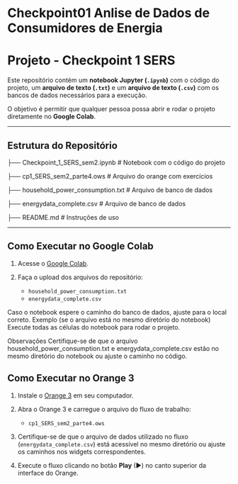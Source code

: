 # Checkpoint01   Anlise de Dados de Consumidores de Energia
# Projeto - Checkpoint 1 SERS

Este repositório contém um **notebook Jupyter (`.ipynb`)** com o código do projeto, um **arquivo de texto (`.txt`)** e um **arquivo de texto (`.csv`)** com os bancos de dados necessários para a execução.

O objetivo é permitir que qualquer pessoa possa abrir e rodar o projeto diretamente no **Google Colab**.

---

## Estrutura do Repositório

├── Checkpoint_1_SERS_sem2.ipynb # Notebook com o código do projeto

├── cp1_SERS_sem2_parte4.ows # Arquivo do orange com exercícios

├── household_power_consumption.txt # Arquivo de banco de dados 

├── energydata_complete.csv # Arquivo de banco de dados 

├── README.md # Instruções de uso

---

## Como Executar no Google Colab

1. Acesse o [Google Colab]([https://colab.research.google.com/](https://colab.research.google.com/drive/1eQmZXiZVf5D7SY6HiWoEbyXIGkp3dakV?usp=sharing)).

2. Faça o upload dos arquivos do repositório:
   - `household_power_consumption.txt`
   - `energydata_complete.csv`

Caso o notebook espere o caminho do banco de dados, ajuste para o local correto.
Exemplo (se o arquivo está no mesmo diretório do notebook)
Execute todas as células do notebook para rodar o projeto.

Observações
Certifique-se de que o arquivo household_power_consumption.txt e energydata_complete.csv estão no mesmo diretório do notebook ou ajuste o caminho no código.

## Como Executar no Orange 3

1. Instale o [Orange 3](https://orangedatamining.com/download/) em seu computador.

2. Abra o Orange 3 e carregue o arquivo do fluxo de trabalho:
   - `cp1_SERS_sem2_parte4.ows`

3. Certifique-se de que o arquivo de dados utilizado no fluxo (`energydata_complete.csv`) está acessível no mesmo diretório ou ajuste os caminhos nos widgets correspondentes.

4. Execute o fluxo clicando no botão **Play** (▶) no canto superior da interface do Orange.
